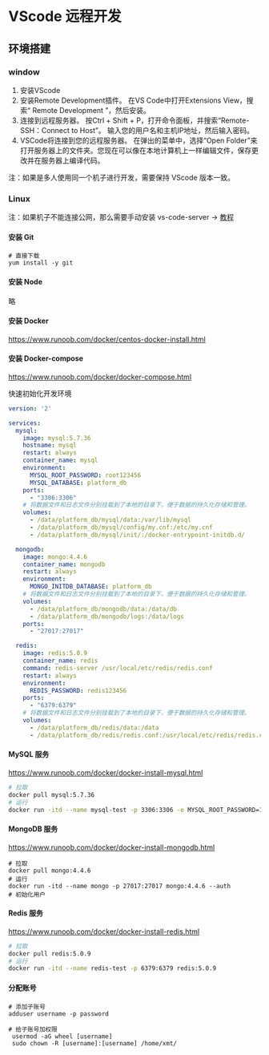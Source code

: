 # VScode 远程开发

## 环境搭建

### window

1. 安装VScode 
2. 安装Remote Development插件。 在VS Code中打开Extensions View，搜索“ Remote Development ”，然后安装。
3. 连接到远程服务器。 按Ctrl + Shift + P，打开命令面板，并搜索“Remote-SSH：Connect to Host”。 输入您的用户名和主机IP地址，然后输入密码。
4. VSCode将连接到您的远程服务器。 在弹出的菜单中，选择“Open Folder”来打开服务器上的文件夹。您现在可以像在本地计算机上一样编辑文件，保存更改并在服务器上编译代码。

注：如果是多人使用同一个机子进行开发，需要保持 VScode 版本一致。

### Linux

注：如果机子不能连接公网，那么需要手动安装 vs-code-server → [教程](https://zhuanlan.zhihu.com/p/294933020)

#### 安装 Git

```shell
# 直接下载
yum install -y git
```



#### 安装 Node

略



#### 安装 Docker 

https://www.runoob.com/docker/centos-docker-install.html



#### 安装 Docker-compose

https://www.runoob.com/docker/docker-compose.html

快速初始化开发环境

```yml
version: '2'

services:
  mysql:
    image: mysql:5.7.36
    hostname: mysql
    restart: always
    container_name: mysql
    environment:
      MYSQL_ROOT_PASSWORD: root123456
      MYSQL_DATABASE: platform_db
    ports:
      - "3306:3306"
    # 将数据文件和日志文件分别挂载到了本地的目录下，便于数据的持久化存储和管理。
    volumes:
      - /data/platform_db/mysql/data:/var/lib/mysql
      - /data/platform_db/mysql/config/my.cnf:/etc/my.cnf
      - /data/platform_db/mysql/init/:/docker-entrypoint-initdb.d/

  mongodb:
    image: mongo:4.4.6
    container_name: mongodb
    restart: always
    environment:
      MONGO_INITDB_DATABASE: platform_db
    # 将数据文件和日志文件分别挂载到了本地的目录下，便于数据的持久化存储和管理。
    volumes:
      - /data/platform_db/mongodb/data:/data/db
      - /data/platform_db/mongodb/logs:/data/logs
    ports:
      - "27017:27017"

  redis:
    image: redis:5.0.9
    container_name: redis
    command: redis-server /usr/local/etc/redis/redis.conf
    restart: always
    environment:
      REDIS_PASSWORD: redis123456
    ports:
      - "6379:6379"
    # 将数据文件和日志文件分别挂载到了本地的目录下，便于数据的持久化存储和管理。
    volumes:
      - /data/platform_db/redis/data:/data
      - /data/platform_db/redis/redis.conf:/usr/local/etc/redis/redis.conf
```



#### MySQL 服务

https://www.runoob.com/docker/docker-install-mysql.html

```sh
# 拉取
docker pull mysql:5.7.36
# 运行
docker run -itd --name mysql-test -p 3306:3306 -e MYSQL_ROOT_PASSWORD=123456 mysql:5.7.36
```



#### MongoDB 服务

https://www.runoob.com/docker/docker-install-mongodb.html

```shell
# 拉取
docker pull mongo:4.4.6
# 运行
docker run -itd --name mongo -p 27017:27017 mongo:4.4.6 --auth
# 初始化用户

```



#### Redis 服务

https://www.runoob.com/docker/docker-install-redis.html

```sh
# 拉取
docker pull redis:5.0.9
# 运行
docker run -itd --name redis-test -p 6379:6379 redis:5.0.9
```



#### 分配账号

```shell
# 添加子账号
adduser username -p password

# 给子账号加权限
 usermod -aG wheel [username]
 sudo chown -R [username]:[username] /home/xmt/
```



